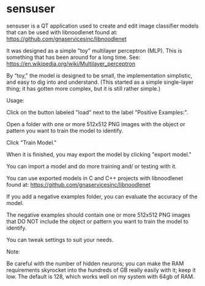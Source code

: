 # sensuser
sensuser is a QT application used to create and edit image classifier models that can be used with libnoodlenet found at: https://github.com/gnaservicesinc/libnoodlenet

It was designed as a simple "toy" multilayer perceptron (MLP). This is something that has been around for a long time.
See: https://en.wikipedia.org/wiki/Multilayer_perceptron

By “toy," the model is designed to be small, the implementation simplistic, and easy to dig into and understand. (This started as a simple single-layer thing; it has gotten more complex, but it is still rather simple.)

Usage:

Click on the button labeled "load" next to the label "Positive Examples:".

Open a folder with one or more 512x512 PNG images with the object or pattern you want to train the model to identify.

Click "Train Model."

When it is finished, you may export the model by clicking "export model."

You can import a model and do more training and/ or testing with it.

You can use exported models in C and C++ projects with libnoodlenet found at: https://github.com/gnaservicesinc/libnoodlenet

If you add a negative examples folder, you can evaluate the accuracy of the model.

The negative examples should contain one or more 512x512 PNG images that DO NOT include the object or pattern you want to train the model to identify.


You can tweak settings to suit your needs.

Note:

Be careful with the number of hidden neurons; you can make the RAM requirements skyrocket into the hundreds of GB really easily with it; keep it low. The default is 128, which works well on my system with 64gb of RAM.
